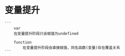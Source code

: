 # 变量提升
    
    ```
        var 
        在变量提升阶段只会赋值为undefined

        function
            在变量提升阶段会直接赋值，同名函数(变量)存在覆盖关系
    ```
